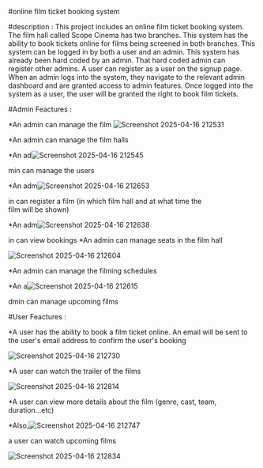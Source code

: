 #online film ticket booking system

#description :
This project includes an online film ticket booking system.
The film hall called Scope Cinema has two branches. This system has the ability to book tickets online for films being screened in both branches.
This system can be logged in by both a user and an admin.
This system has already been hard coded by an admin. That hard coded admin can register other admins.
A user can register as a user on the signup page.
When an admin logs into the system, they navigate to the relevant admin dashboard and are granted access to admin features.
Once logged into the system as a user, the user will be granted the right to book film tickets.

#Admin Feactures :

*An admin can manage the film
![Screenshot 2025-04-16 212531](https://github.com/user-attachments/assets/d8ab3504-6aa9-4fbb-82f0-8055771e7dc1)

*An admin can manage the film halls

*An ad![Screenshot 2025-04-16 212545](https://github.com/user-attachments/assets/16f2af85-69a0-4607-bd3a-5c3687eafa32)

min can manage the users

*An adm![Screenshot 2025-04-16 212653](https://github.com/user-attachments/assets/d0c8a4dc-4fd6-490d-a86c-2696d8ddf787)

in can register a film (in which film hall and at what time the film will be shown)

*An adm![Screenshot 2025-04-16 212638](https://github.com/user-attachments/assets/18fa3365-5046-44f9-9c27-fde86b11d475)

in can view bookings
*An admin can manage seats in the film hall 

 ![Screenshot 2025-04-16 212604](https://github.com/user-attachments/assets/519c74f1-17d5-4966-bfa1-18693528f54c)

*An admin can manage the filming schedules

*An a![Screenshot 2025-04-16 212615](https://github.com/user-attachments/assets/b5d64e7e-6060-4688-960c-5c934abea4b5)

dmin can manage upcoming films



#User Feactures :

*A user has the ability to book a film ticket online. An email will be sent to the user's email address to confirm the user's booking

![Screenshot 2025-04-16 212730](https://github.com/user-attachments/assets/376ef533-de38-46f6-b0e7-f5bb90501dea)

*A user can watch the trailer of the films

![Screenshot 2025-04-16 212814](https://github.com/user-attachments/assets/96448d99-b074-4c43-9818-2f6dd7dd666f)


*A user can view more details about the film (genre, cast, team, duration...etc)

*Also,![Screenshot 2025-04-16 212747](https://github.com/user-attachments/assets/9793b567-1a71-4c13-b863-8450d691a07b)

 a user can watch upcoming films
 
![Screenshot 2025-04-16 212834](https://github.com/user-attachments/assets/214662f0-b8e4-4620-9198-8dfad1a8cc91)
